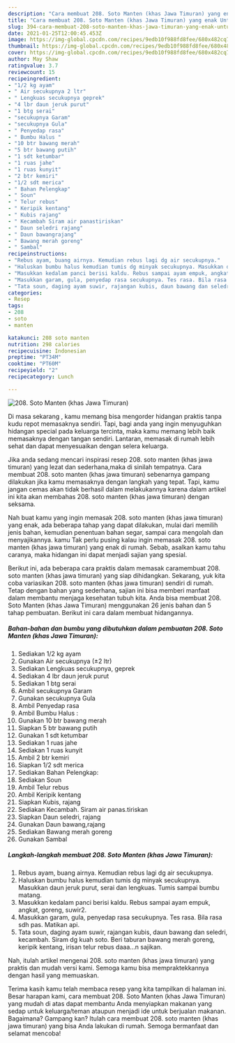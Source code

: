 ```yaml
---
description: "Cara membuat 208. Soto Manten (khas Jawa Timuran) yang enak Untuk Jualan"
title: "Cara membuat 208. Soto Manten (khas Jawa Timuran) yang enak Untuk Jualan"
slug: 394-cara-membuat-208-soto-manten-khas-jawa-timuran-yang-enak-untuk-jualan
date: 2021-01-25T12:00:45.453Z
image: https://img-global.cpcdn.com/recipes/9edb10f988fd8fee/680x482cq70/208-soto-manten-khas-jawa-timuran-foto-resep-utama.jpg
thumbnail: https://img-global.cpcdn.com/recipes/9edb10f988fd8fee/680x482cq70/208-soto-manten-khas-jawa-timuran-foto-resep-utama.jpg
cover: https://img-global.cpcdn.com/recipes/9edb10f988fd8fee/680x482cq70/208-soto-manten-khas-jawa-timuran-foto-resep-utama.jpg
author: May Shaw
ratingvalue: 3.7
reviewcount: 15
recipeingredient:
- "1/2 kg ayam"
- " Air secukupnya 2 ltr"
- " Lengkuas secukupnya geprek"
- "4 lbr daun jeruk purut"
- "1 btg serai"
- "secukupnya Garam"
- "secukupnya Gula"
- " Penyedap rasa"
- " Bumbu Halus "
- "10 btr bawang merah"
- "5 btr bawang putih"
- "1 sdt ketumbar"
- "1 ruas jahe"
- "1 ruas kunyit"
- "2 btr kemiri"
- "1/2 sdt merica"
- " Bahan Pelengkap"
- " Soun"
- " Telur rebus"
- " Keripik kentang"
- " Kubis rajang"
- " Kecambah Siram air panastiriskan"
- " Daun seledri rajang"
- " Daun bawangrajang"
- " Bawang merah goreng"
- " Sambal"
recipeinstructions:
- "Rebus ayam, buang airnya. Kemudian rebus lagi dg air secukupnya."
- "Haluskan bumbu halus kemudian tumis dg minyak secukupnya. Masukkan daun jeruk purut, serai dan lengkuas. Tumis sampai bumbu matang."
- "Masukkan kedalam panci berisi kaldu. Rebus sampai ayam empuk, angkat, goreng, suwir2."
- "Masukkan garam, gula, penyedap rasa secukupnya. Tes rasa. Bila rasa sdh pas. Matikan api."
- "Tata soun, daging ayam suwir, rajangan kubis, daun bawang dan seledri, kecambah. Siram dg kuah soto. Beri taburan bawang merah goreng, keripik kentang, irisan telur rebus daaa...n sajikan."
categories:
- Resep
tags:
- 208
- soto
- manten

katakunci: 208 soto manten 
nutrition: 298 calories
recipecuisine: Indonesian
preptime: "PT34M"
cooktime: "PT60M"
recipeyield: "2"
recipecategory: Lunch

---
```



![208. Soto Manten (khas Jawa Timuran)](https://img-global.cpcdn.com/recipes/9edb10f988fd8fee/680x482cq70/208-soto-manten-khas-jawa-timuran-foto-resep-utama.jpg)

Di masa  sekarang , kamu memang bisa mengorder hidangan praktis tanpa kudu repot memasaknya sendiri. Tapi, bagi anda yang ingin menyuguhkan hidangan special pada keluarga tercinta, maka kamu memang lebih baik memasaknya dengan tangan sendiri. Lantaran, memasak di rumah lebih sehat dan dapat menyesuaikan dengan selera keluarga.

Jika anda sedang mencari inspirasi resep 208. soto manten (khas jawa timuran) yang lezat dan sederhana,maka di sinilah tempatnya. Cara membuat 208. soto manten (khas jawa timuran)  sebenarnya gampang dilakukan jika kamu memasaknya dengan langkah yang tepat. Tapi, kamu jangan cemas akan tidak berhasil dalam melakukannya 
karena dalam artikel ini kita akan membahas 208. soto manten (khas jawa timuran) dengan seksama.  



Nah buat kamu yang ingin memasak 208. soto manten (khas jawa timuran) yang enak, ada beberapa tahap yang dapat dilakukan, mulai dari memilih jenis bahan, kemudian penentuan bahan segar, sampai cara mengolah dan menyajikannya. kamu Tak perlu pusing kalau ingin memasak 208. soto manten (khas jawa timuran) yang enak di rumah. Sebab, asalkan kamu  tahu caranya, maka hidangan ini dapat menjadi sajian yang spesial.

Berikut ini, ada beberapa cara praktis  dalam memasak caramembuat 208. soto manten (khas jawa timuran) yang siap dihidangkan. Sekarang, yuk kita coba variasikan 208. soto manten (khas jawa timuran) sendiri di rumah. Tetap dengan bahan yang sederhana, sajian ini bisa memberi manfaat dalam membantu menjaga kesehatan tubuh kita. Anda bisa membuat 208. Soto Manten (khas Jawa Timuran) menggunakan 26 jenis bahan dan 5 tahap pembuatan. Berikut ini cara dalam membuat hidangannya.

<!--inarticleads1-->

##### Bahan-bahan dan bumbu yang dibutuhkan dalam pembuatan 208. Soto Manten (khas Jawa Timuran):

1. Sediakan 1/2 kg ayam
1. Gunakan  Air secukupnya (±2 ltr)
1. Sediakan  Lengkuas secukupnya, geprek
1. Sediakan 4 lbr daun jeruk purut
1. Sediakan 1 btg serai
1. Ambil secukupnya Garam
1. Gunakan secukupnya Gula
1. Ambil  Penyedap rasa
1. Ambil  Bumbu Halus :
1. Gunakan 10 btr bawang merah
1. Siapkan 5 btr bawang putih
1. Gunakan 1 sdt ketumbar
1. Sediakan 1 ruas jahe
1. Sediakan 1 ruas kunyit
1. Ambil 2 btr kemiri
1. Siapkan 1/2 sdt merica
1. Sediakan  Bahan Pelengkap:
1. Sediakan  Soun
1. Ambil  Telur rebus
1. Ambil  Keripik kentang
1. Siapkan  Kubis, rajang
1. Sediakan  Kecambah. Siram air panas.tiriskan
1. Siapkan  Daun seledri, rajang
1. Gunakan  Daun bawang,rajang
1. Sediakan  Bawang merah goreng
1. Gunakan  Sambal




<!--inarticleads2-->

##### Langkah-langkah membuat 208. Soto Manten (khas Jawa Timuran):

1. Rebus ayam, buang airnya. Kemudian rebus lagi dg air secukupnya.
1. Haluskan bumbu halus kemudian tumis dg minyak secukupnya. Masukkan daun jeruk purut, serai dan lengkuas. Tumis sampai bumbu matang.
1. Masukkan kedalam panci berisi kaldu. Rebus sampai ayam empuk, angkat, goreng, suwir2.
1. Masukkan garam, gula, penyedap rasa secukupnya. Tes rasa. Bila rasa sdh pas. Matikan api.
1. Tata soun, daging ayam suwir, rajangan kubis, daun bawang dan seledri, kecambah. Siram dg kuah soto. Beri taburan bawang merah goreng, keripik kentang, irisan telur rebus daaa...n sajikan.




Nah, itulah artikel mengenai  208. soto manten (khas jawa timuran)  yang praktis dan mudah versi kami. Semoga kamu bisa mempraktekkannya dengan hasil yang memuaskan. 

Terima kasih kamu telah membaca resep yang kita tampilkan di halaman ini. Besar harapan kami, cara membuat  208. Soto Manten (khas Jawa Timuran) yang mudah di atas dapat membantu Anda menyiapkan makanan yang sedap untuk keluarga/teman ataupun menjadi ide untuk berjualan makanan. Bagaimana? Gampang kan? Itulah cara membuat 208. soto manten (khas jawa timuran) yang bisa Anda lakukan di rumah. Semoga bermanfaat dan selamat mencoba!

